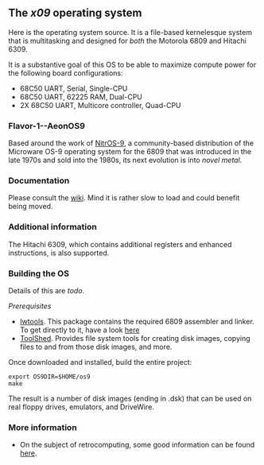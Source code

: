 ## The _x09_ operating system

Here is the operating system source. It is a file-based kernelesque system that is multitasking and designed for _both_ the Motorola 6809 and Hitachi 6309.

It is a substantive goal of this OS to be able to maximize compute power for the following board configurations:

* 68C50 UART, Serial, Single-CPU
* 68C50 UART, 62225 RAM, Dual-CPU
* 2X 68C50 UART, Multicore controller, Quad-CPU

### Flavor-1--AeonOS9

Based around the work of [NitrOS-9](https://github.com/n6il/nitros9), a community-based distribution of the Microware OS-9 operating system for the 6809 that was introduced in the late 1970s and sold into the 1980s, its next evolution is into _novel metal_.

### Documentation

Please consult the [wiki](https://nitros9.sourceforge.io/wiki/index.php/Main_Page). Mind it is rather slow to load and could benefit being moved.

### Additional information

The Hitachi 6309, which contains additional registers and enhanced instructions, is also supported.

### Building the OS

Details of this are _todo_.

_Prerequisites_

* [lwtools](http://lwtools.projects.l-w.ca). This package contains the required 6809 assembler and linker. To get directly to it, have a look [here](/tools/README.md)
* [ToolShed](https://github.com/cartheur/M6809-toolshed). Provides file system tools for creating disk images, copying files to and from those disk images, and more.

Once downloaded and installed, build the entire project:

```
export OS9DIR=$HOME/os9
make
```

The result is a number of disk images (ending in .dsk) that can be used on real floppy drives, emulators, and DriveWire.

### More information

* On the subject of retrocomputing, some good information can be found [here](https://www.roug.org/retrocomputing/os/os9).